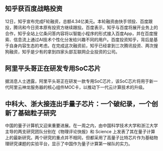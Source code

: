 ## 知乎获百度战略投资

12日，知乎宣布完成F轮融资，总额4.34亿美元。本轮融资由快手领投、百度跟投，腾讯和今日资本原有投资方继续跟投。百度表示，知乎与百度将展开业务上的合作，知乎全站上亿条问答内容将以智能小程序的形式接入百度App，并在百度搜索、信息流上通过AI技术个性化分发给兴趣不同的用户。百度投资知乎，背后是基于自身内容生态的考虑。在完成这次融资前，知乎已经拿到三次腾讯投资、两次搜狗融资，知乎是少有的拿到四家头部互联网企业投资的公司。

## 阿里平头哥正在研发专用SoC芯片

据消息人士透露，阿里平头哥正在研发一款专用SoC芯片，该SoC芯片将用于新一代阿里云神龙服务器的核心组件MOC卡，以推动下一代云计算技术的升级。

## 中科大、浙大接连出手量子芯片：一个破纪录，一个创新了基础粒子研究

中国的量子计算机又迎来重要进展。在一周之内，由中国科学技术大学和浙江大学主导的两支研究团队分别在《物理评论快报》和 Science 上发表了其在量子计算上的最新研究。两个研究的重点并不相同，但都采用了高量子比特芯片作为基础物理研究课题的实验平台，显示了中国作为量子计算第一梯队的实力。